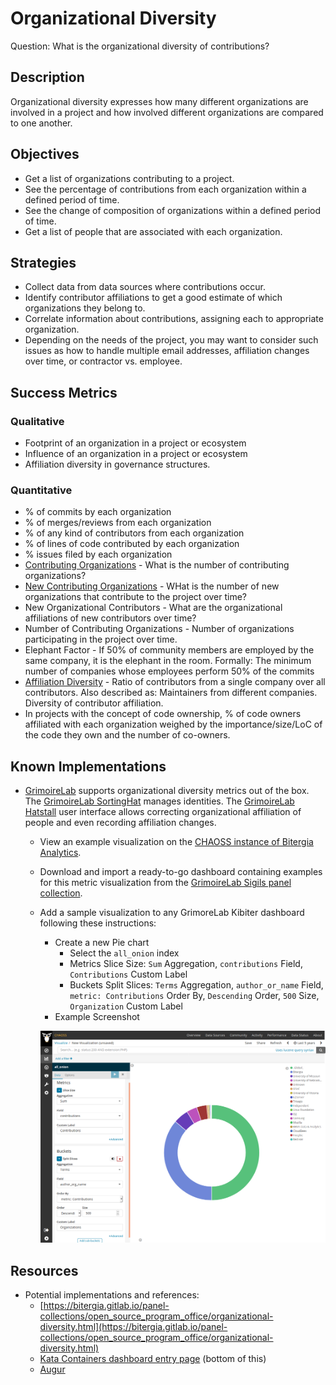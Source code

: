 # Organizational Diversity

Question: What is the organizational diversity of contributions?

## Description

Organizational diversity expresses how many different organizations are involved in a project and how involved different organizations are compared to one another.

##  Objectives

* Get a list of organizations contributing to a project.
* See the percentage of contributions from each organization within a defined period of time.
* See the change of composition of organizations within a defined period of time.
* Get a list of people that are associated with each organization.

## Strategies

* Collect data from data sources where contributions occur.
* Identify contributor affiliations to get a good estimate of which organizations they belong to.
* Correlate information about contributions, assigning each to appropriate organization.
* Depending on the needs of the project, you may want to consider such issues as how to handle multiple email addresses, affiliation changes over time, or contractor vs. employee.

## Success Metrics

### Qualitative

* Footprint of an organization in a project or ecosystem
* Influence of an organization in a project or ecosystem
* Affiliation diversity in governance structures.

### Quantitative

* % of commits by each organization
* % of merges/reviews from each organization
* % of any kind of contributors from each organization
* % of lines of code contributed by each organization
* % issues filed by each organization
* [Contributing Organizations](https://github.com/chaoss/metrics/blob/master/activity-metrics/contributing-organizations.md) - What is the number of contributing organizations?
* [New Contributing Organizations](https://github.com/chaoss/metrics/blob/master/activity-metrics/new-contributing-organizations.md) -  WHat is the number of new organizations that contribute to the project over time? 
* New Organizational Contributors - What are the organizational affiliations of new contributors over time? 
* Number of Contributing Organizations - Number of organizations participating in the project over time.
* Elephant Factor - If 50% of community members are employed by the same company, it is the elephant in the room. Formally: The minimum number of companies whose employees perform 50% of the commits
* [Affiliation Diversity](https://github.com/chaoss/metrics/blob/master/activity-metrics/contributor-diversity.md) - Ratio of contributors from a single company over all contributors. Also described as: Maintainers from different companies. Diversity of contributor affiliation.
* In projects with the concept of code ownership, % of code owners affiliated with each organization weighed by the importance/size/LoC of the code they own and the number of co-owners.


## Known Implementations

* [GrimoireLab](https://chaoss.github.io/grimoirelab) supports organizational diversity metrics out of the box. The [GrimoireLab SortingHat](https://github.com/chaoss/grimoirelab-sortinghat) manages identities. The [GrimoireLab Hatstall](https://github.com/chaoss/grimoirelab-hatstall) user interface allows correcting organizational affiliation of people and even recording affiliation changes.
  * View an example visualization on the [CHAOSS instance of Bitergia Analytics](https://chaoss.biterg.io/app/kibana#/dashboard/Community-Structure-by-Organization).
  * Download and import a ready-to-go dashboard containing examples for this metric visualization from the [GrimoireLab Sigils panel collection](https://chaoss.github.io/grimoirelab-sigils/panels/community-structure-by-organization/).
  * Add a sample visualization to any GrimoreLab Kibiter dashboard following these instructions:
    * Create a new Pie chart
      * Select the `all_onion` index
      * Metrics Slice Size: `Sum` Aggregation, `contributions` Field, `Contributions` Custom Label
      * Buckets Split Slices: `Terms` Aggregation, `author_or_name` Field, `metric: Contributions` Order By, `Descending` Order, `500` Size, `Organization` Custom Label
    * Example Screenshot

    ![Organizational Diversity Pie Chart](images/piechart.png)
    
## Resources
* Potential implementations and references:
  * [https://bitergia.gitlab.io/panel-collections/open_source_program_office/organizational-diversity.html](https://bitergia.gitlab.io/panel-collections/open_source_program_office/organizational-diversity.html)
  * [Kata Containers dashboard entry page](https://katacontainers.biterg.io) (bottom of this)
  * [Augur](https://github.com/chaoss/augur)
